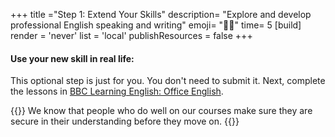 +++
title ="Step 1: Extend Your Skills"
description= "Explore and develop professional English speaking and writing"
emoji= "💪🏾"
time= 5
[build]
  render = 'never'
  list = 'local'
  publishResources = false 
+++

#### Use your new skill in real life:

This optional step is just for you. You don't need to submit it. Next, complete the lessons in [BBC Learning English: Office English](https://www.bbc.co.uk/learningenglish/english/business-english).

{{<note type="tip" title="Do the stretch">}}
We know that people who do well on our courses make sure they are secure in their understanding before they move on.
{{</note>}}
